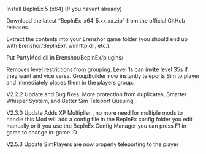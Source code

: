 Install BepInEx 5 (x64) (If you havent already)

Download the latest “BepInEx_x64_5.xx.xx.zip” from the official GitHub releases.

Extract the contents into your Erenshor game folder (you should end up with Erenshor/BepInEx/, winhttp.dll, etc.).

Put PartyMod.dll in Erenshor/BepInEx/plugins/

Removes level restrictions from grouping. Level 1s can invite level 35s if they want and vice versa. GroupBuilder now instantly teleports Sim to player and immediately places them in the players group.

V2.2.2 Update and Bug fixes. More protection from duplicates, Smarter Whisper System, and Better Sim Teleport Queuing 

V2.3.0 Update Adds XP Multiplier , no more need for multiple mods to handle this
Mod will add a config file in the BepInEx config folder you edit manually or if you use the BepInEx Config Manager you can press F1 in game to change in-game :D

V2.5.3 Update SimPlayers are now properly teleporting to the player
